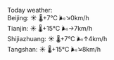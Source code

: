Today weather:  
Beijing: ☀️ 🌡️+7°C 🌬️↘0km/h  
Tianjin: ☀️ 🌡️+15°C 🌬️→7km/h  
Shijiazhuang: ☀️ 🌡️+7°C 🌬️↑4km/h  
Tangshan: ☀️ 🌡️+15°C 🌬️↘8km/h  

